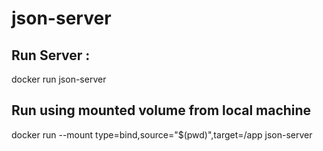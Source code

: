 # json-server
Run Server : 
-------
docker run json-server

Run using mounted volume from local machine
---------------------------------------
docker run  --mount type=bind,source="$(pwd)",target=/app json-server
